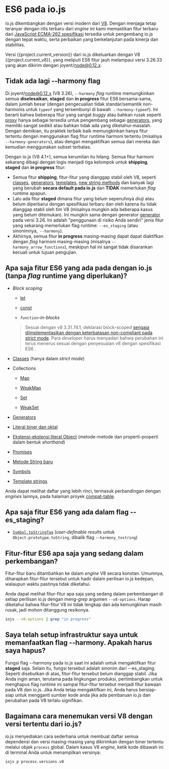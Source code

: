 # ES6 pada io.js

io.js dikembangkan dengan versi modern dari [V8](https://code.google.com/p/v8/). Dengan menjaga tetap teranyar dengan rilis terbaru dari *engine* ini kami memastikan fitur terbaru dari [JavaScript ECMA-262 spesifikasi](http://www.ecma-international.org/publications/standards/Ecma-262.htm)  tersedia untuk pengembang io.js dengan tepat waktu, serta perbaikan yang berkelanjutan pada kinerja dan stabilitas.

Versi {{project.current_version}} dari io.js dikeluarkan dengan V8 {{project.current_v8}}, yang meliputi ES6 fitur jauh melampaui versi 3.26.33 yang akan dikirim dengan joyent/node@0.12.x.

## Tidak ada lagi --harmony flag

Di joyent/node@0.12.x (V8 3.26), `--harmony` *flag* runtime memungkinkan semua **diselesaikan**, **staged** dan **in progress** fitur ES6 bersama-sama, dalam jumlah besar (dengan pengecualian tidak standar/semantik non-harmonis untuk `typeof` yang tersembunyi di bawah` --harmony-typeof`). Ini berarti bahwa beberapa fitur yang sangat *buggy* atau bahkan rusak seperti [proxy](https://developer.mozilla.org/en-US/docs/Web/JavaScript/Reference/Global_Objects/Proxy) hanya sebagai tersedia untuk pengembang sebagai [generators](https://developer.mozilla.org/en-US/docs/Web/JavaScript/Reference/Statements/function*), yang memiliki sangat sedikit atau bahkan tidak ada yang diketahui-masalah. Dengan demikian, itu praktek terbaik baik memungkinkan hanya fitur tertentu dengan menggunakan flag fitur runtime harmoni tertentu (misalnya `--harmony-generators`), atau dengan mengaktifkan semua dari mereka dan kemudian menggunakan subset terbatas.

Dengan io.js (V8 4.1+), semua kerumitan itu hilang. Semua fitur harmoni sekarang dibagi dengan logis menjadi tiga kelompok untuk **shipping**, **staged** dan **in progress** fitur:

* Semua fitur **shipping**, fitur-fitur yang dianggap stabil oleh V8, seperti [classes](https://developer.mozilla.org/en-US/docs/Web/JavaScript/Reference/Classes), [generators](https://developer.mozilla.org/en-US/docs/Web/JavaScript/Reference/Statements/function*), [templates](https://developer.mozilla.org/en-US/docs/Web/JavaScript/Reference/template_strings), [new string methods](https://developer.mozilla.org/en-US/docs/Web/JavaScript/New_in_JavaScript/ECMAScript_6_support_in_Mozilla#Additions_to_the_String_object) dan banyak lagi yang berubah **secara default pada io.js** dan **TIDAK** memerlukan *flag* runtime apapun.
* Lalu ada fitur **staged** dimana fitur yang belum sepenuhnya diuji atau belum diperbarui dengan spesifikasi terbaru dan oleh karena itu tidak dianggap stabil oleh tim V8 (misalnya mungkin ada beberapa kasus yang belum ditemukan). Ini mungkin sama dengan generator [generator](https://developer.mozilla.org/en-US/docs/Web/JavaScript/Reference/Statements/function*) pada versi 3.26. Ini adalah "penggunaan di risiko Anda sendiri" jenis fitur yang sekarang memerlukan flag runtime: `--es_staging` (atau sinonimnya,` --harmony`).
* Akhirnya, semua fitur **in progress** masing-masing dapat dapat diaktifkan dengan *flag* harmoni masing-masing (misalnya `--harmony_arrow_functions`), meskipun hal ini sangat tidak disarankan kecuali untuk tujuan pengujian.

## Apa saja fitur ES6 yang ada pada dengan io.js (tanpa *flag* runtime yang diperlukan)?

* *Block scoping*

	* [let](https://developer.mozilla.org/en-US/docs/Web/JavaScript/Reference/Statements/let)

	* [const](https://developer.mozilla.org/en-US/docs/Web/JavaScript/Reference/Statements/const)

	* *`function`-in-blocks*

	>Sesuai dengan v8 3.31.74.1, deklarasi block-scoped [sengaja diimplementasikan dengan keterbatasan non-compliant pada strict mode](https://groups.google.com/forum/#!topic/v8-users/3UXNCkAU8Es). Para *developer* harus menyadari bahwa perubahan ini terus menerus sesuai dengan penyesuaian v8 dengan spesifikasi ES6 .

* [Classes](https://developer.mozilla.org/en-US/docs/Web/JavaScript/Reference/Classes) (hanya dalam *strict mode*)

*   Collections

    *   [Map](https://developer.mozilla.org/en-US/docs/Web/JavaScript/Reference/Global_Objects/Map)

    *   [WeakMap](https://developer.mozilla.org/en-US/docs/Web/JavaScript/Reference/Global_Objects/WeakMap)

    *   [Set](https://developer.mozilla.org/en-US/docs/Web/JavaScript/Reference/Global_Objects/Set)

    *   [WeakSet](https://developer.mozilla.org/en-US/docs/Web/JavaScript/Reference/Global_Objects/WeakSet)

*   [Generators](https://developer.mozilla.org/en-US/docs/Web/JavaScript/Reference/Statements/function*)

*   [Literal biner dan oktal](https://developer.mozilla.org/en-US/docs/Web/JavaScript/Reference/Lexical_grammar#Numeric_literals)

*   [Ekstensi-ekstensi literal Object](https://github.com/lukehoban/es6features#enhanced-object-literals) (metode-metode dan properti-properti dalam bentuk *shorthand*)

*   [Promises](https://developer.mozilla.org/en-US/docs/Web/JavaScript/Reference/Global_Objects/Promise)

*   [Metode String baru](https://developer.mozilla.org/en-US/docs/Web/JavaScript/New_in_JavaScript/ECMAScript_6_support_in_Mozilla#Additions_to_the_String_object)

*   [Symbols](https://developer.mozilla.org/en-US/docs/Web/JavaScript/Reference/Global_Objects/Symbol)

*   [Template strings](https://developer.mozilla.org/en-US/docs/Web/JavaScript/Reference/template_strings)

Anda dapat melihat daftar yang lebih rinci, termasuk perbandingan dengan *engines* lainnya, pada halaman proyek [compat-table](https://kangax.github.io/compat-table/es6/).


## Apa saja fitur ES6 yang ada dalam flag --es_staging?

*   [`Symbol.toStringTag`](https://developer.mozilla.org/en-US/docs/Web/JavaScript/Reference/Global_Objects/Symbol) (*user-definable results* untuk `Object.prototype.toString`, dibalik flag `--harmony_tostring`)

## Fitur-fitur ES6 apa saja yang sedang dalam perkembangan?

Fitur-fitur baru ditambahkan ke dalam *engine* V8 secara konstan. Umumnya, diharapkan fitur-fitur tersebut untuk hadir dalam perilisan io.js kedepan, walaupun waktu pastinya tidak diketahui.

Anda dapat melihat fitur-fitur apa saja yang sedang dalam perkembangan di setiap perilisan io.js dengan meng-*grep* argumen `--v8-options`. Harap diketahui bahwa fitur-fitur V8 ini tidak lengkap dan ada kemungkinan masih rusak, jadi mohon ditanggung resikonya.

```sh
iojs --v8-options | grep "in progress"
```

## Saya telah setup infrastruktur saya untuk memanfaatkan flag --harmony. Apakah harus saya hapus?

Fungsi flag --harmony pada io.js saat ini adalah untuk mengaktifkan fitur **staged** saja. Selain itu, fungsi tersebut adalah sinonim dari --es_staging. Seperti disebutkan di atas, fitur-fitur tersebut belum dianggap stabil. Jika Anda ingin aman, terutama pada lingkungan produksi, pertimbangkan untuk menghapus flag runtime ini sampai fitur-fitur tersebut menjadi fitur bawaan pada V8 dan io.js. Jika Anda tetap mengaktifkan ini, Anda harus bersiap-siap untuk mengganti sumber kode anda jika ada pembaruan io.js dan perubahan pada V8 terlalu signifikan.


## Bagaimana cara menemukan versi V8 dengan versi tertentu dari io.js?

io.js menyediakan cara sederhana untuk membuat daftar semua dependensi dan versi masing-masing yang dikirimkan dengan biner tertentu melalui objek `process` global. Dalam kasus V8 *engine*, ketik kode dibawah ini di terminal Anda untuk menampilkan versinya:

```sh
iojs p process.versions.v8
```
